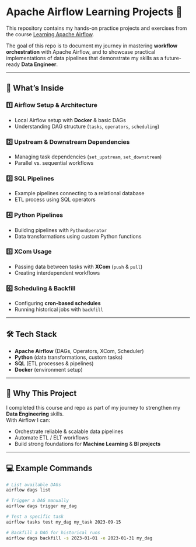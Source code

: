 # Apache Airflow Learning Projects 🚀  

This repository contains my hands-on practice projects and exercises from the course [Learning Apache Airflow](https://www.linkedin.com/learning/learning-apache-airflow).  

The goal of this repo is to document my journey in mastering **workflow orchestration** with Apache Airflow, and to showcase practical implementations of data pipelines that demonstrate my skills as a future-ready **Data Engineer**.  

---

## 📌 What’s Inside  

### 1️⃣ Airflow Setup & Architecture  
- Local Airflow setup with **Docker** & basic DAGs  
- Understanding DAG structure (`tasks`, `operators`, `scheduling`)

### 2️⃣ Upstream & Downstream Dependencies  
- Managing task dependencies (`set_upstream`, `set_downstream`)  
- Parallel vs. sequential workflows  

### 3️⃣ SQL Pipelines  
- Example pipelines connecting to a relational database  
- ETL process using SQL operators  

### 4️⃣ Python Pipelines  
- Building pipelines with `PythonOperator`  
- Data transformations using custom Python functions  

### 5️⃣ XCom Usage  
- Passing data between tasks with **XCom** (`push` & `pull`)  
- Creating interdependent workflows  

### 6️⃣ Scheduling & Backfill  
- Configuring **cron-based schedules**  
- Running historical jobs with `backfill`  



---

## 🛠️ Tech Stack  

- **Apache Airflow** (DAGs, Operators, XCom, Scheduler)  
- **Python** (data transformations, custom tasks)  
- **SQL** (ETL processes & pipelines)  
- **Docker** (environment setup)  

---

## 🎯 Why This Project  

I completed this course and repo as part of my journey to strengthen my **Data Engineering** skills.  
With Airflow I can:  

- Orchestrate reliable & scalable data pipelines  
- Automate ETL / ELT workflows  
- Build strong foundations for **Machine Learning** & **BI projects**  

---

## 💻 Example Commands  

```bash
# List available DAGs
airflow dags list  

# Trigger a DAG manually
airflow dags trigger my_dag  

# Test a specific task
airflow tasks test my_dag my_task 2023-09-15  

# Backfill a DAG for historical runs
airflow dags backfill -s 2023-01-01 -e 2023-01-31 my_dag  
